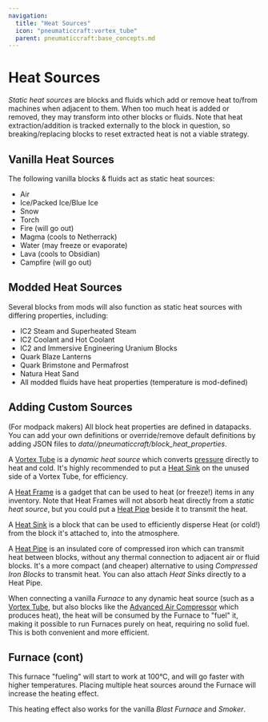 ```yaml
---
navigation:
  title: "Heat Sources"
  icon: "pneumaticcraft:vortex_tube"
  parent: pneumaticcraft:base_concepts.md
---
```


# Heat Sources

*Static heat sources* are blocks and fluids which add or remove heat to/from machines when adjacent to them. When too much heat is added or removed, they may transform into other blocks or fluids. Note that heat extraction/addition is tracked externally to the block in question, so breaking/replacing blocks to reset extracted heat is not a viable strategy.

## Vanilla Heat Sources

The following vanilla blocks & fluids act as static heat sources: 
- Air
- Ice/Packed Ice/Blue Ice
- Snow
- Torch
- Fire (will go out)
- Magma (cools to Netherrack)
- Water (may freeze or evaporate)
- Lava (cools to Obsidian)
- Campfire (will go out)

## Modded Heat Sources

Several blocks from mods will also function as static heat sources with differing properties, including:
- IC2 Steam and Superheated Steam
- IC2 Coolant and Hot Coolant
- IC2 and Immersive Engineering Uranium Blocks
- Quark Blaze Lanterns
- Quark Brimstone and Permafrost
- Natura Heat Sand
- All modded fluids have heat properties (temperature is mod-defined)

## Adding Custom Sources

(For modpack makers) All block heat properties are defined in datapacks. You can add your own definitions or override/remove default definitions by adding JSON files to *data/<mod-id>/pneumaticcraft/block_heat_properties*.

<ItemImage id="pneumaticcraft:vortex_tube" />

A [Vortex Tube](../machines/vortex_tube.md) is a *dynamic heat source* which converts [pressure](./pressure.md) directly to heat and cold. It's highly recommended to put a [Heat Sink](../machines/heat_sink.md) on the unused side of a Vortex Tube, for efficiency.

<ItemImage id="pneumaticcraft:heat_frame" />

A [Heat Frame](../semiblocks/heat_frame.md) is a gadget that can be used to heat (or freeze!) items in any inventory. Note that Heat Frames will not absorb heat directly from a *static heat source*, but you could put a [Heat Pipe](../machines/heat_pipe.md) beside it to transmit the heat.

<ItemImage id="pneumaticcraft:heat_sink" />

A [Heat Sink](../machines/heat_sink.md) is a block that can be used to efficiently disperse Heat (or cold!) from the block it's attached to, into the atmosphere.

<ItemImage id="pneumaticcraft:heat_pipe" />

A [Heat Pipe](../machines/heat_pipe.md) is an insulated core of compressed iron which can transmit heat between blocks, without any thermal connection to adjacent air or fluid blocks. It's a more compact (and cheaper) alternative to using *Compressed Iron Blocks* to transmit heat. You can also attach *Heat Sinks* directly to a Heat Pipe.

<ItemImage id="minecraft:furnace" />

When connecting a vanilla *Furnace* to any dynamic heat source (such as a [Vortex Tube](../machines/vortex_tube.md), but also blocks like the [Advanced Air Compressor](../compressors/advanced_air_compressor.md) which produces heat), the heat will be consumed by the Furnace to "fuel" it, making it possible to run Furnaces purely on heat, requiring no solid fuel. This is both convenient and more efficient.

## Furnace (cont)

This furnace "fueling" will start to work at 100°C, and will go faster with higher temperatures. Placing multiple heat sources around the Furnace will increase the heating effect.

This heating effect also works for the vanilla *Blast Furnace* and *Smoker*.

